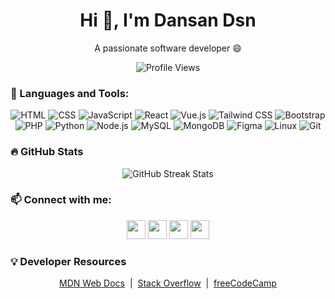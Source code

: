 <h1 align="center">Hi 👋, I'm Dansan Dsn</h1>
<p align="center">A passionate software developer 😄</p>

<p align="center">
  <img src="https://komarev.com/ghpvc/?username=dansan-dsn&label=Profile%20views&color=0e75b6&style=flat" alt="Profile Views" />
</p>

### 🧰 Languages and Tools:

<p align="center">
  <img src="https://img.icons8.com/color/48/html-5--v1.png" alt="HTML" />
  <img src="https://img.icons8.com/color/48/css3.png" alt="CSS" />
  <img src="https://img.icons8.com/color/48/javascript.png" alt="JavaScript" />
  <img src="https://img.icons8.com/color/48/react-native.png" alt="React" />
  <img src="https://img.icons8.com/color/48/vue-js.png" alt="Vue.js" />
  <img src="https://img.icons8.com/fluency/48/tailwind_css.png" alt="Tailwind CSS" />
  <img src="https://img.icons8.com/color/48/bootstrap.png" alt="Bootstrap" />
  <img src="https://img.icons8.com/color/48/php.png" alt="PHP" />
  <img src="https://img.icons8.com/color/48/python--v1.png" alt="Python" />
  <img src="https://img.icons8.com/color/48/nodejs.png" alt="Node.js" />
  <img src="https://img.icons8.com/fluency/48/mysql-logo.png" alt="MySQL" />
  <img src="https://img.icons8.com/color/48/mongodb.png" alt="MongoDB" />
  <img src="https://img.icons8.com/color/48/figma--v1.png" alt="Figma" />
  <img src="https://img.icons8.com/color/48/linux.png" alt="Linux" />
  <img src="https://img.icons8.com/color/48/git.png" alt="Git" />
</p>

### 🔥 GitHub Stats

<p align="center">
  <img src="https://github-readme-streak-stats.herokuapp.com/?user=dansan-dsn&theme=dark&hide_border=true" alt="GitHub Streak Stats" />
</p>

### 📫 Connect with me:

<p align="center">
  <a href="https://twitter.com/dsn970" target="_blank"><img src="https://img.icons8.com/fluency/48/twitter.png" width="30"/></a>
  <a href="https://www.linkedin.com/in/Dansan-d.s.n" target="_blank"><img src="https://img.icons8.com/color/48/linkedin.png" width="30"/></a>
  <a href="https://stackoverflow.com/users/your_id" target="_blank"><img src="https://img.icons8.com/color/48/stackoverflow.png" width="30"/></a>
  <a href="https://github.com/dansan-dsn" target="_blank"><img src="https://img.icons8.com/glyph-neue/48/github.png" width="30"/></a>
</p>

### 💡 Developer Resources

<p align="center">
  <a href="https://developer.mozilla.org/">MDN Web Docs</a> &nbsp;|&nbsp;
  <a href="https://stackoverflow.com">Stack Overflow</a> &nbsp;|&nbsp;
  <a href="https://www.freecodecamp.org/">freeCodeCamp</a>
</p>
